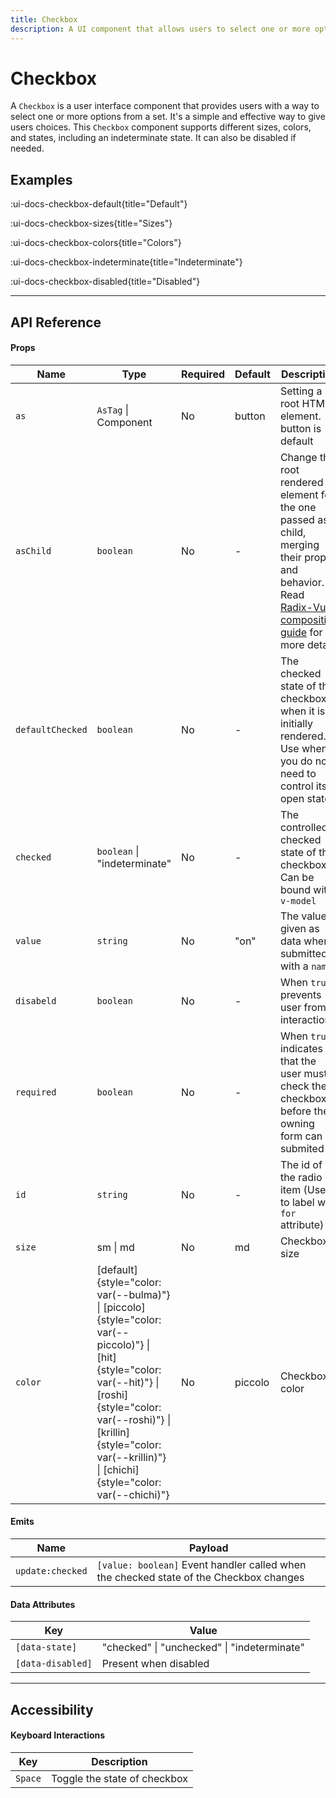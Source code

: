 ```yaml
---
title: Checkbox
description: A UI component that allows users to select one or more options from a set.
---
```


# Checkbox

A `Checkbox` is a user interface component that provides users with a way to select one or more options from a set. It's a simple and effective way to give users choices. This `Checkbox` component supports different sizes, colors, and states, including an indeterminate state. It can also be disabled if needed.

## Examples

:ui-docs-checkbox-default{title="Default"}

:ui-docs-checkbox-sizes{title="Sizes"}

:ui-docs-checkbox-colors{title="Colors"}

:ui-docs-checkbox-indeterminate{title="Indeterminate"}

:ui-docs-checkbox-disabled{title="Disabled"}

___

## API Reference

#### Props

| Name | Type | Required | Default | Description |
|------|------|----------|---------|-------------|
| `as ` | `AsTag` \| Component | No | button | Setting a root HTML element. button is default |
| `asChild` | `boolean` | No | - | Change the root rendered element for the one passed as a child, merging their props and behavior. Read [Radix-Vue composition guide](https://www.radix-vue.com/guides/composition) for more details |
| `defaultChecked ` | `boolean` | No | - | The checked state of the checkbox when it is initially rendered. Use when you do not need to control its open state |
| `checked` | `boolean` \| "indeterminate" | No | - | The controlled checked state of the checkbox. Can be bound with `v-model` |
| `value` | `string` | No | "on" | The value given as data when submitted with a `name` |
| `disabeld ` | `boolean` | No | - | When `true`, prevents user from interaction |
| `required` | `boolean` | No | - | When `true`, indicates that the user must check the checkbox before the owning form can be submited |
| `id` | `string` | No | - | The id of the radio item (Used to label with `for` attribute) |
| `size ` | sm \| md | No | md | Checkbox size |
| `color ` | [default]{style="color: var(--bulma)"} \| [piccolo]{style="color: var(--piccolo)"} \| [hit]{style="color: var(--hit)"} \| [roshi]{style="color: var(--roshi)"} \| [krillin]{style="color: var(--krillin)"} \| [chichi]{style="color: var(--chichi)"} | No | piccolo | Checkbox color |

#### Emits

| Name | Payload |
|------|---------|
| `update:checked` | `[value: boolean]` Event handler called when the checked state of the Checkbox changes |

#### Data Attributes

| Key | Value |
|------|---------|
| `[data-state]` | "checked" \| "unchecked" \| "indeterminate" |
| `[data-disabled]` | Present when disabled |

___

## Accessibility

#### Keyboard Interactions

| Key | Description |
|-----|-------------|
| `Space` | Toggle the state of checkbox |
